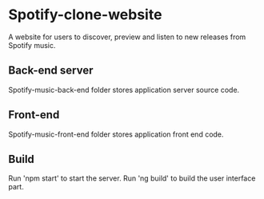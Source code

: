 # Spotify-clone-website
A website for users to discover, preview and listen to new releases from Spotify music.

## Back-end server
Spotify-music-back-end folder stores application server source code.

## Front-end 
Spotify-music-front-end folder stores application front end code.

## Build
Run 'npm start' to start the server.
Run 'ng build' to build the user interface part.
